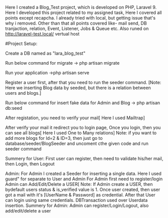 Here I created a Blog_Test project, which is developed on PHP, Laravel 9. Here I developed this project related to my assigned task, Here I covered all points except recapcha. I already tried with local, but getting issue that's why i removed. Other than that all points covered like- mail send, DB tranjaction, relation, Event, Listener, Jobs & Queue etc. Also runed on http://laravel-test.local/ vertual host

#Project Setup:

Create a DB named as "lara_blog_test"

Run below command for migrate -> php artisan migrate

Run your application ->php artisan serve

Register a user first, after that you need to run the seeder command. [Note: Here we inserting Blog data by seeded, but there is a relation between users and blogs.]

Run below command for insert fake data for Admin and Blog -> php artisan db:seed

After registation, you need to verify your mail[ Here I used Mailtrap]

After verify your mail it redirect you to login page, Once you login, then you can see all blogs[ Here I used One to Many relations] Note: if you want to add more blogs for Id=2 & ID=3, then just go to database/seeder/BlogSeeder and uncoment cthe given code and run seeder command

Summery for User: First user can register, then need to validate his/her mail, then Login, then Logout

Admin:
For Admin I created a Seeder for inserting a single data.
Here I used guard" for separate to User and Admin
For Admin first need to register/login
Admin can Add/Edit/Delete a USER[ Note: If Admin create a USER, then bydefault users status & is_verified value is 1. Once user created, then user got a mail with it's [UserName & Password] as credential. After that User can login using same credentials.
DBTransaction used over Userdata insertion. Summery for Admin: Admin can register/Login/Logout, also add/edit/delete a user